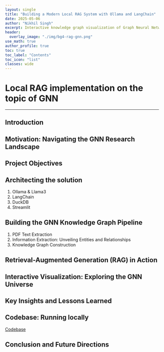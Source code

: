 ```yaml
---
layout: single
title: "Building a Modern Local RAG System with Ollama and LangChain"
date: 2025-05-06
author: "Nikhil Singh"
excerpt: Interactive knowledge graph visualization of Graph Neural Network (GNN) research papers using Retrieval-Augmented Generation (RAG).
header:
  overlay_image: "./img/bg4-rag-gnn.png"
use_math: true
author_profile: true
toc: true
toc_label: "Contents"
toc_icon: "list"
classes: wide
---
```


# Local RAG implementation on the topic of GNN
-----------

## Introduction
## Motivation: Navigating the GNN Research Landscape
## Project Objectives
## Architecting the solution
1. Ollama & Llama3
2. LangChain
3. DuckDB
4. Streamlit

## Building the GNN Knowledge Graph Pipeline
1. PDF Text Extraction
2. Information Extraction: Unveiling Entities and Relationships
3. Knowledge Graph Construction

## Retrieval-Augmented Generation (RAG) in Action

## Interactive Visualization: Exploring the GNN Universe

## Key Insights and Lessons Learned

## Codebase: Running locally
[Codebase](https://github.com/nikhilsingh13/kg-local-rag-gnn)

## Conclusion and Future Directions
